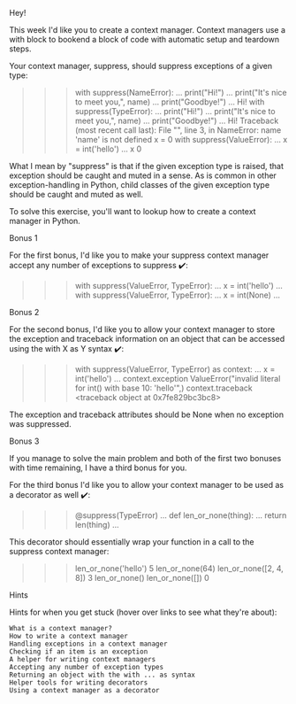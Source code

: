 Hey!

This week I'd like you to create a context manager. Context managers use a with block to bookend a block of code with automatic setup and teardown steps.

Your context manager, suppress, should suppress exceptions of a given type:

>>> with suppress(NameError):
...     print("Hi!")
...     print("It's nice to meet you,", name)
...     print("Goodbye!")
...
Hi!
>>> with suppress(TypeError):
...     print("Hi!")
...     print("It's nice to meet you,", name)
...     print("Goodbye!")
...
Hi!
Traceback (most recent call last):
  File "<stdin>", line 3, in <module>
NameError: name 'name' is not defined
>>> x = 0
>>> with suppress(ValueError):
...     x = int('hello')
...
>>> x
0

What I mean by "suppress" is that if the given exception type is raised, that exception should be caught and muted in a sense. As is common in other exception-handling in Python, child classes of the given exception type should be caught and muted as well.

To solve this exercise, you'll want to lookup how to create a context manager in Python.

Bonus 1

For the first bonus, I'd like you to make your suppress context manager accept any number of exceptions to suppress ✔️:

>>> with suppress(ValueError, TypeError):
...     x = int('hello')
...
>>> with suppress(ValueError, TypeError):
...     x = int(None)
...

Bonus 2

For the second bonus, I'd like you to allow your context manager to store the exception and traceback information on an object that can be accessed using the with X as Y syntax ✔️:

>>> with suppress(ValueError, TypeError) as context:
...     x = int('hello')
...
>>> context.exception
ValueError("invalid literal for int() with base 10: 'hello'",)
>>> context.traceback
<traceback object at 0x7fe829bc3bc8>

The exception and traceback attributes should be None when no exception was suppressed.

Bonus 3

If you manage to solve the main problem and both of the first two bonuses with time remaining, I have a third bonus for you.

For the third bonus I'd like you to allow your context manager to be used as a decorator as well ✔️:

>>> @suppress(TypeError)
... def len_or_none(thing):
...     return len(thing)
...

This decorator should essentially wrap your function in a call to the suppress context manager:

>>> len_or_none('hello')
5
>>> len_or_none(64)
>>> len_or_none([2, 4, 8])
3
>>> len_or_none()
>>> len_or_none([])
0

Hints

Hints for when you get stuck (hover over links to see what they're about):

    What is a context manager?
    How to write a context manager
    Handling exceptions in a context manager
    Checking if an item is an exception
    A helper for writing context managers
    Accepting any number of exception types
    Returning an object with the with ... as syntax
    Helper tools for writing decorators
    Using a context manager as a decorator
